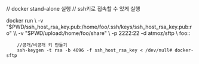 
// docker stand-alone 실행
// ssh키로 접속할 수 있게 실행

docker run \\
    -v "$PWD/ssh_host_rsa_key.pub:/home/foo/.ssh/keys/ssh_host_rsa_key.pub:ro" \\
        -v "$PWD/upload:/home/foo/share" \\
	    -p 2222:22 -d atmoz/sftp \\
	        foo::
		
		//공개/비공개 키 만들기
		ssh-keygen -t rsa -b 4096 -f ssh_host_rsa_key < /dev/null# docker-sftp
